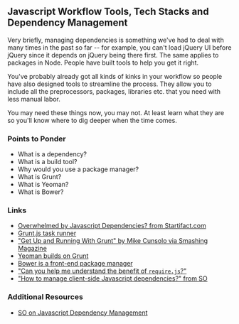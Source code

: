 ## Javascript Workflow Tools, Tech Stacks and Dependency Management

Very briefly, managing dependencies is something we've had to deal with many times in the past so far -- for example, you can't load jQuery UI before jQuery since it depends on jQuery being there first.  The same applies to packages in Node.  People have built tools to help you get it right.  

You've probably already got all kinds of kinks in your workflow so people have also designed tools to streamline the process.  They allow you to include all the preprocessors, packages, libraries etc. that you need with less manual labor.

You may need these things now, you may not.  At least learn what they are so you'll know where to dig deeper when the time comes.

### Points to Ponder

* What is a dependency?
* What is a build tool?
* Why would you use a package manager?
* What is Grunt?
* What is Yeoman?
* What is Bower?

### Links

* [Overwhelmed by Javascript Dependencies? from Startifact.com](http://blog.startifact.com/posts/overwhelmed-by-javascript-dependencies.html)
* [Grunt.js task runner](http://gruntjs.com/)
* ["Get Up and Running With Grunt" by Mike Cunsolo via Smashing Magazine](http://coding.smashingmagazine.com/2013/10/29/get-up-running-grunt/)
* [Yeoman builds on Grunt](http://yeoman.io/)
* [Bower is a front-end package manager](http://bower.io/)
* ["Can you help me understand the benefit of `require.js`?"](https://gist.github.com/desandro/4686136)
* ["How to manage client-side Javascript dependencies?" from SO](http://stackoverflow.com/questions/12893046/how-to-manage-client-side-javascript-dependencies)

### Additional Resources

* [SO on Javascript Dependency Management](http://stackoverflow.com/questions/3202606/javascript-dependency-management)
